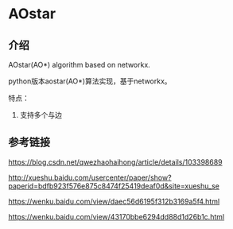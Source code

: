 # AOstar

## 介绍

AOstar(AO*) algorithm based on networkx.

python版本aostar(AO*)算法实现，基于networkx。

特点：
1. 支持多个与边

## 参考链接

https://blog.csdn.net/qwezhaohaihong/article/details/103398689

http://xueshu.baidu.com/usercenter/paper/show?paperid=bdfb923f576e875c8474f25419deaf0d&site=xueshu_se

https://wenku.baidu.com/view/daec56d6195f312b3169a5f4.html

https://wenku.baidu.com/view/43170bbe6294dd88d1d26b1c.html